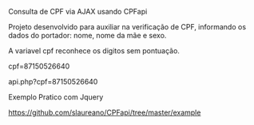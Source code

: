 Consulta de CPF via AJAX usando CPFapi


Projeto desenvolvido para auxiliar na verificação de CPF, informando os dados do portador:  nome, nome da mãe e sexo.


A variavel cpf reconhece os digitos sem pontuação.

cpf=87150526640

api.php?cpf=87150526640


Exemplo Pratico com Jquery

https://github.com/slaureano/CPFapi/tree/master/example

